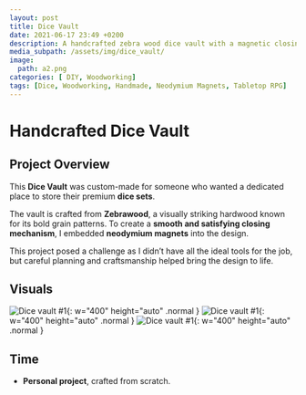 ```yaml
---
layout: post
title: Dice Vault
date: 2021-06-17 23:49 +0200
description: A handcrafted zebra wood dice vault with a magnetic closing mechanism.
media_subpath: /assets/img/dice_vault/
image:
  path: a2.png
categories: [ DIY, Woodworking]
tags: [Dice, Woodworking, Handmade, Neodymium Magnets, Tabletop RPG]
---
```


# Handcrafted Dice Vault  

## Project Overview  
This **Dice Vault** was custom-made for someone who wanted a dedicated place to store their premium **dice sets**.  

The vault is crafted from **Zebrawood**, a visually striking hardwood known for its bold grain patterns. To create a **smooth and satisfying closing mechanism**, I embedded **neodymium magnets** into the design.  

This project posed a challenge as I didn’t have all the ideal tools for the job, but careful planning and craftsmanship helped bring the design to life.

## Visuals  

![Dice vault #1](a1.png){: w="400" height="auto" .normal }
![Dice vault #1](a2.png){: w="400" height="auto" .normal }
![Dice vault #1](a3.png){: w="400" height="auto" .normal }

## Time  
- **Personal project**, crafted from scratch.
